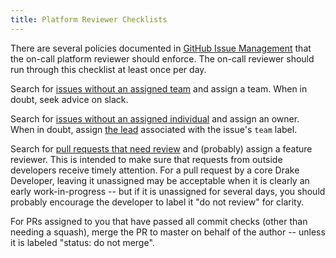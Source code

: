 ```yaml
---
title: Platform Reviewer Checklists
---
```


There are several policies documented in [GitHub Issue Management](/issues.html)
that the on-call platform reviewer should enforce.  The on-call
reviewer should run through this checklist at least once per day.

Search for [issues without an assigned team](https://github.com/RobotLocomotion/drake/issues?utf8=%E2%9C%93&q=is%3Aissue+is%3Aopen+-label%3A%22team%3A+dynamics%22+-label%3A%22team%3A+kitware%22+-label%3A%22team%3A+manipulation%22+-label%3A%22team%3A+robot+locomotion+group%22)
and assign a team.  When in doubt, seek advice on slack.

Search for [issues without an assigned individual](https://github.com/RobotLocomotion/drake/issues?q=is%3Aissue+is%3Aopen+no%3Aassignee)
and assign an owner.  When in doubt, assign [the lead](/issues.html#team)
associated with the issue's ``team`` label.

Search for [pull requests that need review](https://github.com/RobotLocomotion/drake/pulls?q=is%3Aopen+is%3Apr+no%3Aassignee+-label%3A%22status%3A+do+not+review%22)
and (probably) assign a feature reviewer.  This is intended to make sure that
requests from outside developers receive timely attention.  For a pull request
by a core Drake Developer, leaving it unassigned may be acceptable when it is
clearly an early work-in-progress -- but if it is unassigned for several days,
you should probably encourage the developer to label it "do not review" for
clarity.

For PRs assigned to you that have passed all commit checks (other than needing
a squash), merge the PR to master on behalf of the author -- unless it is
labeled "status: do not merge".
